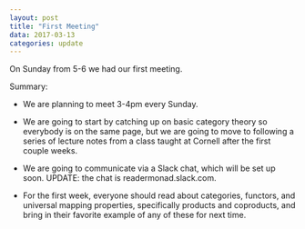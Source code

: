 ```yaml
---
layout: post
title: "First Meeting"
data: 2017-03-13
categories: update
---
```


On Sunday from 5-6 we had our first meeting.

Summary:

- We are planning to meet 3-4pm every Sunday.

- We are going to start by catching up on basic category theory so everybody is on
  the same page, but we are going to move to following a series of lecture notes
  from a class taught at Cornell after the first couple weeks.

- We are going to communicate via a Slack chat, which will be set up soon.
  UPDATE: the chat is readermonad.slack.com.

- For the first week, everyone should read about categories, functors, and
  universal mapping properties, specifically products and coproducts, and bring
  in their favorite example of any of these for next time.
